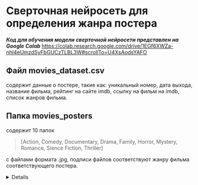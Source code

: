 # Сверточная нейросеть для определения жанра постера

___Код для обучения модели сверточной нейросети представлен на Google Colab___
  <https://colab.research.google.com/drive/1EGf6XWZa-nhl4eUmzdSyFbGUCzTLBL3W#scrollTo=U4XsAodsYAFO>

## Файл movies_dataset.csv 
содержит данные о постере, 
такие как: уникальный номер, дата выхода, название фильма, рейтинг на сайте imdb, ссылку на фильм на imdb, список жанров фильма.

## Папка movies_posters 
содержит 10 папок 

> [Action, Comedy, Documentary, Drama, Family, Horror, Mystery, Romance, Sience Fiction, Thriller] 

с файлами формата .jpg, подписи файлов соответствуют жанру фильма соответствующего постера.

<details>
  
## Файлы с кодом, который был применен для подготовки данных
  
### Файл gen.py 
искусственно генерирует картинки из имеющиехся в папке, если в ней существенно меньше 5000 постеров.

### Файл papki.py
содержит код создания папок и уменьшения размеров изначальных картинок в 5 раз.

</details>
